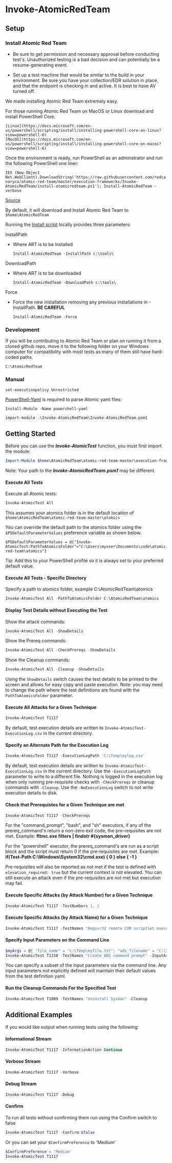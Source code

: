 # Invoke-AtomicRedTeam

## Setup

### Install Atomic Red Team

* Be sure to get permission and necessary approval before conducting test's. Unauthorized testing is a bad decision
and can potentially be a resume-generating event.

* Set up a test machine that would be similar to the build in your environment. Be sure you have your collection/EDR
solution in place, and that the endpoint is checking in and active. It is best to have AV turned off.

We made installing Atomic Red Team extremely easy.

For those running Atomic Red Team on MacOS or Linux download and install PowerShell Core.

	[Linux](https://docs.microsoft.com/en-us/powershell/scripting/install/installing-powershell-core-on-linux?view=powershell-6)
	[MacOS](https://docs.microsoft.com/en-us/powershell/scripting/install/installing-powershell-core-on-macos?view=powershell-6)

Once the environment is ready, run PowerShell as an adminstrator and run the following PowerShell one liner:

`IEX (New-Object Net.WebClient).DownloadString('https://raw.githubusercontent.com/redcanaryco/atomic-red-team/master/execution-frameworks/Invoke-AtomicRedTeam/install-atomicredteam.ps1'); Install-AtomicRedTeam -verbose`

[Source](install-atomicredteam.ps1)

By default, it will download and Install Atomic Red Team to `$home\AtomicRedTeam`

Running the [Install script](install-atomicredteam.ps1) locally provides three parameters:

InstallPath
- Where ART is to be Installed

    `Install-AtomicRedTeam -InstallPath c:\tools\`

DownloadPath
- Where ART is to be downloaded

    `Install-AtomicRedTeam -DownloadPath c:\tools\`

Force
- Force the new installation removing any previous installations in -InstallPath. **BE CAREFUL**
	
	`Install-AtomicRedTeam -Force`

### Development

If you will be contributing to Atomic Red Team or plan on running it from a cloned github repo, move it to the following folder on your Windows computer for compatibility with most tests as many of them still have hard-coded paths.

`C:\AtomicRedTeam` 


### Manual


`set-executionpolicy Unrestricted`

[PowerShell-Yaml](https://github.com/cloudbase/powershell-yaml) is required to parse Atomic yaml files:


`Install-Module -Name powershell-yaml`

`import-module .\Invoke-AtomicRedTeam\Invoke-AtomicRedTeam.psm1`

## Getting Started

Before you can use the **_Invoke-AtomicTest_** function, you must first import the module:

```powershell
Import-Module $home\AtomicRedTeam\atomic-red-team-master\execution-frameworks\Invoke-AtomicRedTeam\Invoke-AtomicRedTeam\Invoke-AtomicRedTeam.psm1
```

Note: Your path to the **_Invoke-AtomicRedTeam.psm1_** may be different.

#### Execute All Tests

Execute all Atomic tests:

```powershell
Invoke-AtomicTest All
```

This assumes your atomics folder is in the default location of `$home\AtomicRedTeam\atomic-red-team-master\atomics`

You can override the default path to the atomics folder using the `$PSDefaultParameterValues` preference variable as shown below. 

```
$PSDefaultParameterValues = @{"Invoke-AtomicTest:PathToAtomicsFolder"="C:\Users\myuser\Documents\code\atomic-red-team\atomics"}
```

Tip: Add this to your PowerShell profile so it is always set to your preferred default value.

#### Execute All Tests - Specific Directory

Specify a path to atomics folder, example C:\AtomicRedTeam\atomics

```powershell
Invoke-AtomicTest All -PathToAtomicsFolder C:\AtomicRedTeam\atomics
```

#### Display Test Details without Executing the Test

Show the attack commands:

```powershell
Invoke-AtomicTest All -ShowDetails
```

Show the Prereq commands:

```powershell
Invoke-AtomicTest All -CheckPrereqs -ShowDetails
```

Show the Cleanup commands:

```powershell
Invoke-AtomicTest All -Cleanup -ShowDetails
```

Using the `ShowDetails` switch causes the test details to be printed to the screen and allows for easy copy and paste execution.
Note: you may need to change the path where the test definitions are found with the `PathToAtomicsFolder` parameter.

#### Execute All Attacks for a Given Technique

```powershell
Invoke-AtomicTest T1117
```

By default, test execution details are written to `Invoke-AtomicTest-ExecutionLog.csv` in the current directory.

#### Specify an Alternate Path for the Execution Log

```powershell
Invoke-AtomicTest T1117 -ExecutionLogPath 'C:\Temp\mylog.csv'
```

By default, test execution details are written to `Invoke-AtomicTest-ExecutionLog.csv` in the current directory. Use the `-ExecutionLogPath` parameter to write to a different file. Nothing is logged in the execution log when only running pre-requisite checks with `-CheckPrereqs` or cleanup commands with `-Cleanup`. Use the `-NoExecutionLog` switch to not write execution details to disk.

#### Check that Prerequistes for a Given Technique are met

```powershell
Invoke-AtomicTest T1117 -CheckPrereqs
```

For the "command_prompt", "bash", and "sh" executors, if any of the prereq_command's return a non-zero exit code, the pre-requisites are not met. Example: **fltmc.exe filters | findstr #{sysmon_driver}**

For the "powershell" executor, the prereq_command's are run as a script block and the script must return 0 if the pre-requisites are met. Example: **if(Test-Path C:\Windows\System32\cmd.exe) { 0 } else { -1 }**

Pre-requisites will also be reported as not met if the test is defined with `elevation_required: true` but the current context is not elevated. You can still execute an attack even if the pre-requisites are not met but execution may fail.

#### Execute Specific Attacks (by Attack Number) for a Given Technique

```powershell
Invoke-AtomicTest T1117 -TestNumbers 1, 2
```

#### Execute Specific Attacks (by Attack Name) for a Given Technique

```powershell
Invoke-AtomicTest T1117 -TestNames "Regsvr32 remote COM scriptlet execution","Regsvr32 local DLL execution"
```
#### Specify Input Parameters on the Command Line

```powershell
$myArgs = @{ "file_name" = "c:\Temp\myfile.txt"; "ads_filename" = "C:\Temp\ads-file.txt"  }
Invoke-AtomicTest T1158 -TestNames "Create ADS command prompt" -InputArgs $myArgs
```

You can specify a subset of the input parameters via the command line. Any input parameters not explicitly defined will maintain their default values from the test definition yaml.

#### Run the Cleanup Commands For the Specified Test

```powershell
Invoke-AtomicTest T1089 -TestNames "Uninstall Sysmon" -Cleanup
```

## Additional Examples

If you would like output when running tests using the following:

#### Informational Stream

```powershell
Invoke-AtomicTest T1117 -InformationAction Continue
```

#### Verbose Stream

```powershell
Invoke-AtomicTest T1117 -Verbose
```

#### Debug Stream

```powershell
Invoke-AtomicTest T1117 -Debug
```

#### Confirm

To run all tests without confirming them run using the Confirm switch to false

```powershell
Invoke-AtomicTest T1117 -Confirm:$false
```

Or you can set your `$ConfirmPreference` to 'Medium'

```powershell
$ConfirmPreference = 'Medium'
Invoke-AtomicTest T1117
```
